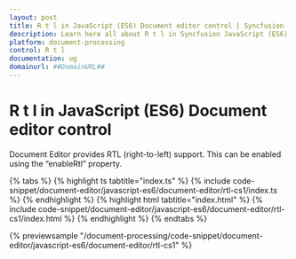 ```yaml
---
layout: post
title: R t l in JavaScript (ES6) Document editor control | Syncfusion
description: Learn here all about R t l in Syncfusion JavaScript (ES6) Document editor control of Syncfusion Essential JS 2 and more.
platform: document-processing
control: R t l 
documentation: ug
domainurl: ##DomainURL##
---
```


# R t l in JavaScript (ES6) Document editor control

Document Editor provides RTL (right-to-left) support. This can be enabled using the “enableRtl” property.

 

 {% tabs %}
{% highlight ts tabtitle="index.ts" %}
{% include code-snippet/document-editor/javascript-es6/document-editor/rtl-cs1/index.ts %}
{% endhighlight %}
{% highlight html tabtitle="index.html" %}
{% include code-snippet/document-editor/javascript-es6/document-editor/rtl-cs1/index.html %}
{% endhighlight %}
{% endtabs %}
        
{% previewsample "/document-processing/code-snippet/document-editor/javascript-es6/document-editor/rtl-cs1" %}

